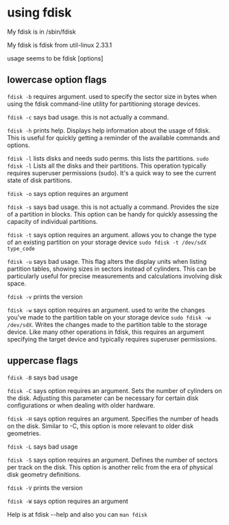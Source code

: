 # using fdisk

My fdisk is in /sbin/fdisk

My fdisk is fdisk from util-linux 2.33.1

usage seems to be fdisk [options]

## lowercase option flags

`fdisk -b` requires argument. used to specify the sector size in bytes  when using the fdisk command-line utility for partitioning storage devices.

`fdisk -c` says bad usage. this is not actually a command.

`fdisk -h` prints help. Displays help information about the usage of fdisk. This is useful for quickly getting a reminder of the available commands and options.

`fdisk -l` lists disks and needs sudo perms. this lists the partitions. `sudo fdisk -l` Lists all the disks and their partitions. This operation typically requires superuser permissions (sudo). It's a quick way to see the current state of disk partitions.

`fdisk -o` says option requires an argument

`fdisk -s` says bad usage. this is not actually a command. Provides the size of a partition in blocks. This option can be handy for quickly assessing the capacity of individual partitions.

`fdisk -t` says option requires an argument. allows you to change the type of an existing partition on your storage device `sudo fdisk -t /dev/sdX type_code`

`fdisk -u` says bad usage. This flag alters the display units when listing partition tables, showing sizes in sectors instead of cylinders. This can be particularly useful for precise measurements and calculations involving disk space.

`fdisk -v` prints the version

`fdisk -w` says option requires an argument. used to write the changes you've made to the partition table on your storage device `sudo fdisk -w /dev/sdX`.  Writes the changes made to the partition table to the storage device. Like many other operations in fdisk, this requires an argument specifying the target device and typically requires superuser permissions.

## uppercase flags

`fdisk -B` says bad usage

`fdisk -C` says option requires an argument. Sets the number of cylinders on the disk. Adjusting this parameter can be necessary for certain disk configurations or when dealing with older hardware.

`fdisk -H` says option requires an argument. Specifies the number of heads on the disk. Similar to -C, this option is more relevant to older disk geometries.

`fdisk -L` says bad usage

`fdisk -S` says option requires an argument. Defines the number of sectors per track on the disk. This option is another relic from the era of physical disk geometry definitions.

`fdisk -V` prints the version

`fdisk -W` says option requires an argument

Help is at fdisk --help and also you can `man fdisk`
